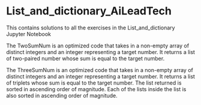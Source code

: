 # List_and_dictionary_AiLeadTech
This contains solutions to all the exercises in the List_and_dictionary Jupyter Notebook

The TwoSumNum is an optimized code that takes in a non-empty array of distinct integers and an integer representing a target number. It returns a list of two-paired number whose sum is equal to the target number.

The ThreeSumNum is an optimized code that takes in a non-empty array of distinct integers and an integer representing a target number. It returns a list of triplets whose sum is equal to the target number. The list returned is sorted in ascending order of magnitude. Each of the lists inside the list is also sorted in ascending order of magnitude.
